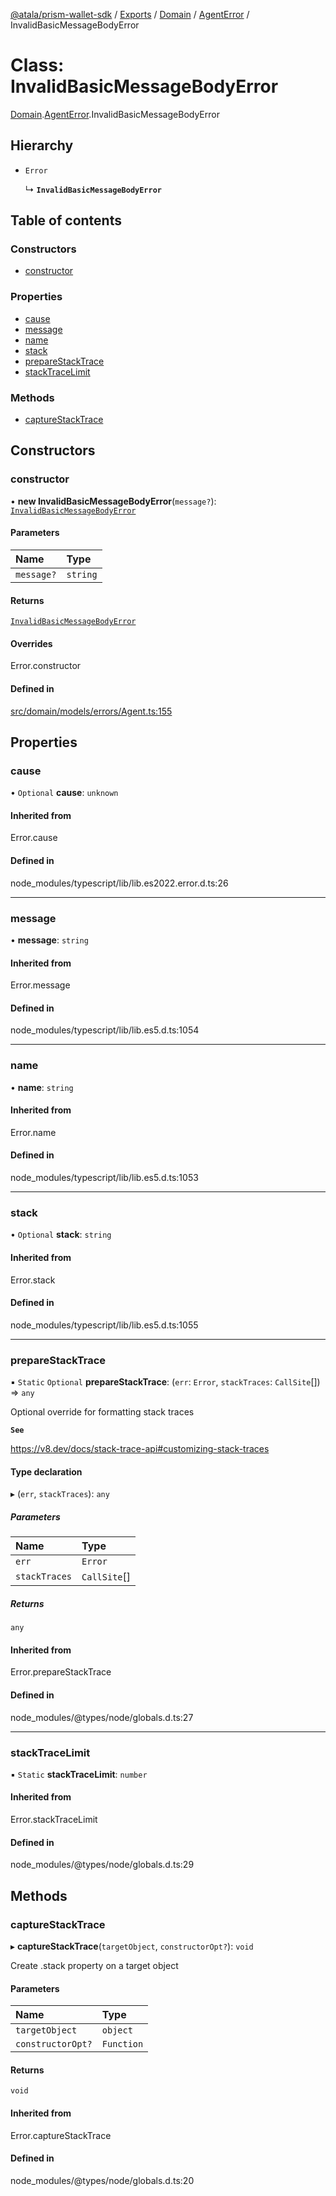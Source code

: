 [@atala/prism-wallet-sdk](../README.md) / [Exports](../modules.md) / [Domain](../modules/Domain.md) / [AgentError](../modules/Domain.AgentError.md) / InvalidBasicMessageBodyError

# Class: InvalidBasicMessageBodyError

[Domain](../modules/Domain.md).[AgentError](../modules/Domain.AgentError.md).InvalidBasicMessageBodyError

## Hierarchy

- `Error`

  ↳ **`InvalidBasicMessageBodyError`**

## Table of contents

### Constructors

- [constructor](Domain.AgentError.InvalidBasicMessageBodyError.md#constructor)

### Properties

- [cause](Domain.AgentError.InvalidBasicMessageBodyError.md#cause)
- [message](Domain.AgentError.InvalidBasicMessageBodyError.md#message)
- [name](Domain.AgentError.InvalidBasicMessageBodyError.md#name)
- [stack](Domain.AgentError.InvalidBasicMessageBodyError.md#stack)
- [prepareStackTrace](Domain.AgentError.InvalidBasicMessageBodyError.md#preparestacktrace)
- [stackTraceLimit](Domain.AgentError.InvalidBasicMessageBodyError.md#stacktracelimit)

### Methods

- [captureStackTrace](Domain.AgentError.InvalidBasicMessageBodyError.md#capturestacktrace)

## Constructors

### constructor

• **new InvalidBasicMessageBodyError**(`message?`): [`InvalidBasicMessageBodyError`](Domain.AgentError.InvalidBasicMessageBodyError.md)

#### Parameters

| Name | Type |
| :------ | :------ |
| `message?` | `string` |

#### Returns

[`InvalidBasicMessageBodyError`](Domain.AgentError.InvalidBasicMessageBodyError.md)

#### Overrides

Error.constructor

#### Defined in

[src/domain/models/errors/Agent.ts:155](https://github.com/hyperledger/identus-edge-agent-sdk-ts/blob/09a15046403a2249034c5ff5dfc7e6e562cd9171/src/domain/models/errors/Agent.ts#L155)

## Properties

### cause

• `Optional` **cause**: `unknown`

#### Inherited from

Error.cause

#### Defined in

node_modules/typescript/lib/lib.es2022.error.d.ts:26

___

### message

• **message**: `string`

#### Inherited from

Error.message

#### Defined in

node_modules/typescript/lib/lib.es5.d.ts:1054

___

### name

• **name**: `string`

#### Inherited from

Error.name

#### Defined in

node_modules/typescript/lib/lib.es5.d.ts:1053

___

### stack

• `Optional` **stack**: `string`

#### Inherited from

Error.stack

#### Defined in

node_modules/typescript/lib/lib.es5.d.ts:1055

___

### prepareStackTrace

▪ `Static` `Optional` **prepareStackTrace**: (`err`: `Error`, `stackTraces`: `CallSite`[]) => `any`

Optional override for formatting stack traces

**`See`**

https://v8.dev/docs/stack-trace-api#customizing-stack-traces

#### Type declaration

▸ (`err`, `stackTraces`): `any`

##### Parameters

| Name | Type |
| :------ | :------ |
| `err` | `Error` |
| `stackTraces` | `CallSite`[] |

##### Returns

`any`

#### Inherited from

Error.prepareStackTrace

#### Defined in

node_modules/@types/node/globals.d.ts:27

___

### stackTraceLimit

▪ `Static` **stackTraceLimit**: `number`

#### Inherited from

Error.stackTraceLimit

#### Defined in

node_modules/@types/node/globals.d.ts:29

## Methods

### captureStackTrace

▸ **captureStackTrace**(`targetObject`, `constructorOpt?`): `void`

Create .stack property on a target object

#### Parameters

| Name | Type |
| :------ | :------ |
| `targetObject` | `object` |
| `constructorOpt?` | `Function` |

#### Returns

`void`

#### Inherited from

Error.captureStackTrace

#### Defined in

node_modules/@types/node/globals.d.ts:20
